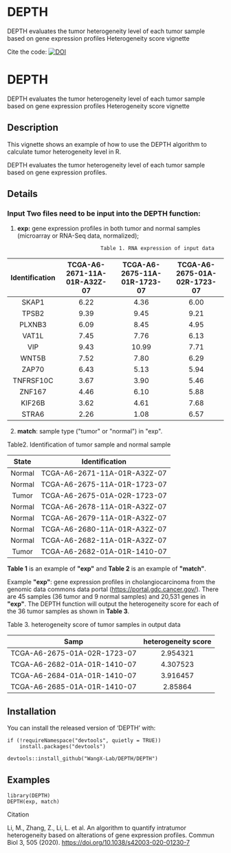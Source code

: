 # DEPTH
DEPTH evaluates the tumor heterogeneity level of each tumor sample based on gene expression profiles Heterogeneity score vignette

Cite the code: [![DOI](https://zenodo.org/badge/DOI/10.5281/zenodo.4094813.svg)](https://doi.org/10.5281/zenodo.3968541)

# DEPTH

DEPTH evaluates the tumor heterogeneity level of each tumor sample based on gene expression profiles Heterogeneity score vignette


## Description

This vignette shows an example of how to use the DEPTH algorithm to calculate tumor heterogeneity level in R. 

DEPTH evaluates the tumor heterogeneity level of each tumor sample based on gene expression profiles.


## Details

### Input Two files need to be input into the DEPTH function: 

1) **exp:** gene expression profiles in both tumor and normal samples (microarray or RNA-Seq data, normalized);    


                                  Table 1. RNA expression of input data

|Identification|TCGA-A6-2671-11A-01R-A32Z-07|TCGA-A6-2675-11A-01R-1723-07|TCGA-A6-2675-01A-02R-1723-07|
| :-----: | :------: | :------: | :-----: |
| SKAP1 |  6.22  |  4.36  |  6.00 |
|TPSB2|9.39|9.45|9.21|
|PLXNB3|6.09|8.45|4.95|
|VAT1L|7.45|7.76|6.13|
|VIP|9.43|10.99|7.71|
|WNT5B|7.52|7.80|6.29|
|ZAP70|6.43|5.13|5.94|
|TNFRSF10C|3.67|3.90|5.46|
|ZNF167|4.46|6.10|5.88
|KIF26B|3.62|4.61|7.68|
|STRA6|2.26|1.08|6.57|


2) **match**: sample type ("tumor" or "normal") in "exp".   
 
 
 Table2. Identification of tumor sample and normal sample 

|State|Identification|
| :-----: | :-----: | 
|Normal|TCGA-A6-2671-11A-01R-A32Z-07|
|Normal|TCGA-A6-2675-11A-01R-1723-07|
|Tumor|TCGA-A6-2675-01A-02R-1723-07|
|Normal|TCGA-A6-2678-11A-01R-A32Z-07|
|Normal|TCGA-A6-2679-11A-01R-A32Z-07|
|Normal|TCGA-A6-2680-11A-01R-A32Z-07|
|Normal|TCGA-A6-2682-11A-01R-A32Z-07|
|Tumor|TCGA-A6-2682-01A-01R-1410-07|


**Table 1** is an example of **"exp"** and **Table 2** is an example of **"match"**.  

Example **"exp"**: gene expression profiles in cholangiocarcinoma from the genomic data commons data portal (https://portal.gdc.cancer.gov/). There are 45 samples (36 tumor and 9 normal samples) and 20,531 genes in **"exp"**. The DEPTH function will output the heterogeneity score for each of the 36 tumor samples as shown in **Table 3**.  


 Table 3. heterogeneity score of tumor samples in output data 

|Samp|heterogeneity score|
| :-----: | :-----: | 
|TCGA-A6-2675-01A-02R-1723-07|2.954321|
|TCGA-A6-2682-01A-01R-1410-07|4.307523|
|TCGA-A6-2684-01A-01R-1410-07|3.916457|
|TCGA-A6-2685-01A-01R-1410-07|2.85864|


## Installation
You can install the released version of ‘DEPTH’ with:

```  
if (!requireNamespace("devtools", quietly = TRUE))
    install.packages("devtools")
    
devtools::install_github("WangX-Lab/DEPTH/DEPTH")
```

## Examples

```  
library(DEPTH)
DEPTH(exp, match) 
```


Citation

Li, M., Zhang, Z., Li, L. et al. An algorithm to quantify intratumor heterogeneity based on alterations of gene expression profiles. Commun Biol 3, 505 (2020). https://doi.org/10.1038/s42003-020-01230-7

